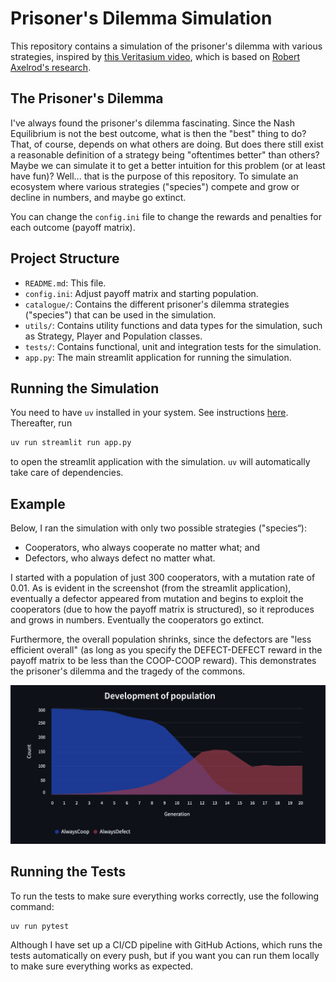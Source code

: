 # Prisoner's Dilemma Simulation

This repository contains a simulation of the prisoner's dilemma with various strategies, inspired by [this Veritasium video](https://www.youtube.com/watch?v=mScpHTIi-kM&t=995s), which is based on [Robert Axelrod's research](https://en.wikipedia.org/wiki/Robert_Axelrod).

## The Prisoner's Dilemma
I've always found the prisoner's dilemma fascinating. Since the Nash Equilibrium is not the best outcome, what is then the "best" thing to do? That, of course, depends on what others are doing. But does there still exist a reasonable definition of a strategy being "oftentimes better" than others? Maybe we can simulate it to get a better intuition for this problem (or at least have fun)? Well... that is the purpose of this repository. To simulate an ecosystem where various strategies ("species") compete and grow or decline in numbers, and maybe go extinct.

You can change the `config.ini` file to change the rewards and penalties for each outcome (payoff matrix).

## Project Structure

- `README.md`: This file.
- `config.ini`: Adjust payoff matrix and starting population.
- `catalogue/`: Contains the different prisoner's dilemma strategies ("species") that can be used in the simulation.
- `utils/`: Contains utility functions and data types for the simulation, such as Strategy, Player and Population classes.
- `tests/`: Contains functional, unit and integration tests for the simulation.
- `app.py`: The main streamlit application for running the simulation.

## Running the Simulation

You need to have `uv` installed in your system. See instructions
[here](https://docs.astral.sh/uv/getting-started/installation/).
Thereafter, run 
```sh
uv run streamlit run app.py
```
to open the streamlit application with the simulation.
`uv` will automatically take care of dependencies.

## Example

Below, I ran the simulation with only two possible strategies ("species“):
- Cooperators, who always cooperate no matter what; and
- Defectors, who always defect no matter what.

I started with a population of just 300 cooperators, with a mutation rate of 0.01.
As is evident in the screenshot (from the streamlit application), eventually a
defector appeared from mutation and begins to exploit the cooperators (due to how
the payoff matrix is structured), so it reproduces and grows in numbers. Eventually
the cooperators go extinct.

Furthermore, the overall population shrinks, since the defectors are "less efficient
overall" (as long as you specify the DEFECT-DEFECT reward in the payoff matrix to be
less than the COOP-COOP reward). This demonstrates the prisoner's dilemma and the
tragedy of the commons.

![Example of Cooperation vs Defection](images/example_coop_defect.png)

## Running the Tests

To run the tests to make sure everything works correctly, use the following command:
```sh
uv run pytest
```
Although I have set up a CI/CD pipeline with GitHub Actions, which runs the tests automatically on every push, but if you want you can run them locally to make sure everything works as expected.